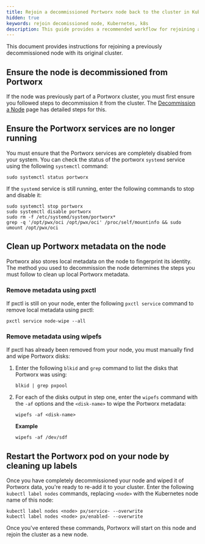 ```yaml
---
title: Rejoin a decommissioned Portworx node back to the cluster in Kubernetes
hidden: true
keywords: rejoin decomissioned node, Kubernetes, k8s
description: This guide provides a recommended workflow for rejoining a decommissioned node with its original cluster.
---
```


This document provides instructions for rejoining a previously decommissioned node with its original cluster.

## Ensure the node is decommissioned from Portworx

If the node was previously part of a Portworx cluster, you must first ensure you followed steps to decommission it from the cluster. The [Decommission a Node](/portworx-install-with-kubernetes/operate-and-maintain-on-kubernetes/uninstall/decommission-a-node/) page has detailed steps for this.

## Ensure the Portworx services are no longer running

You must ensure that the Portworx services are completely disabled from your system. You can check the status of the portworx `systemd` service using the following `systemctl` command:

```text
sudo systemctl status portworx
```

If the `systemd` service is still running, enter the following commands to stop and disable it:

```text
sudo systemctl stop portworx
sudo systemctl disable portworx
sudo rm -f /etc/systemd/system/portworx*
grep -q '/opt/pwx/oci /opt/pwx/oci' /proc/self/mountinfo && sudo umount /opt/pwx/oci
```

## Clean up Portworx metadata on the node

Portworx also stores local metadata on the node to fingerprint its identity. The method you used to decommission the node determines the steps you must follow to clean up local Portworx metadata.

### Remove metadata using pxctl

If pxctl is still on your node, enter the following `pxctl service` command to remove local metadata using pxctl:

```text
pxctl service node-wipe --all
```

### Remove metadata using wipefs

If pxctl has already been removed from your node, you must manually find and wipe Portworx disks:

1. Enter the following `blkid` and `grep` command to list the disks that Portworx was using:

    ```text
    blkid | grep pxpool
    ```

2. For each of the disks output in step one, enter the `wipefs` command with the `-af` options and the `<disk-name>` to wipe the Portworx metadata:

    ```text
    wipefs -af <disk-name>
    ```

    **Example**

    ```text
    wipefs -af /dev/sdf
    ```

## Restart the Portworx pod on your node by cleaning up labels

Once you have completely decommissioned your node and wiped it of Portworx data, you're ready to re-add it to your cluster. Enter the following `kubectl label nodes` commands, replacing `<node>` with the Kubernetes node name of this node:

```text
kubectl label nodes <node> px/service- --overwrite
kubectl label nodes <node> px/enabled- --overwrite
```

Once you've entered these commands, Portworx will start on this node and rejoin the cluster as a new node.
